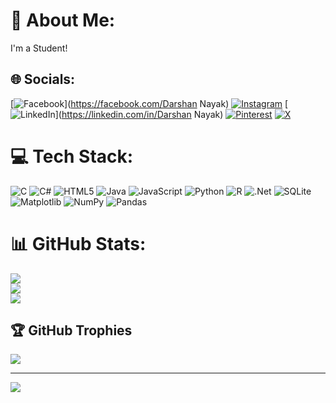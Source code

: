 # 💫 About Me:
I'm a Student!


## 🌐 Socials:
[![Facebook](https://img.shields.io/badge/Facebook-%231877F2.svg?logo=Facebook&logoColor=white)](https://facebook.com/Darshan Nayak) [![Instagram](https://img.shields.io/badge/Instagram-%23E4405F.svg?logo=Instagram&logoColor=white)](https://instagram.com/darshan_nayak._) [![LinkedIn](https://img.shields.io/badge/LinkedIn-%230077B5.svg?logo=linkedin&logoColor=white)](https://linkedin.com/in/Darshan Nayak) [![Pinterest](https://img.shields.io/badge/Pinterest-%23E60023.svg?logo=Pinterest&logoColor=white)](https://pinterest.com/darshann214) [![X](https://img.shields.io/badge/X-black.svg?logo=X&logoColor=white)](https://x.com/DarshanN124) 

# 💻 Tech Stack:
![C](https://img.shields.io/badge/c-%2300599C.svg?style=flat-square&logo=c&logoColor=white) ![C#](https://img.shields.io/badge/c%23-%23239120.svg?style=flat-square&logo=csharp&logoColor=white) ![HTML5](https://img.shields.io/badge/html5-%23E34F26.svg?style=flat-square&logo=html5&logoColor=white) ![Java](https://img.shields.io/badge/java-%23ED8B00.svg?style=flat-square&logo=openjdk&logoColor=white) ![JavaScript](https://img.shields.io/badge/javascript-%23323330.svg?style=flat-square&logo=javascript&logoColor=%23F7DF1E) ![Python](https://img.shields.io/badge/python-3670A0?style=flat-square&logo=python&logoColor=ffdd54) ![R](https://img.shields.io/badge/r-%23276DC3.svg?style=flat-square&logo=r&logoColor=white) ![.Net](https://img.shields.io/badge/.NET-5C2D91?style=flat-square&logo=.net&logoColor=white) ![SQLite](https://img.shields.io/badge/sqlite-%2307405e.svg?style=flat-square&logo=sqlite&logoColor=white) ![Matplotlib](https://img.shields.io/badge/Matplotlib-%23ffffff.svg?style=flat-square&logo=Matplotlib&logoColor=black) ![NumPy](https://img.shields.io/badge/numpy-%23013243.svg?style=flat-square&logo=numpy&logoColor=white) ![Pandas](https://img.shields.io/badge/pandas-%23150458.svg?style=flat-square&logo=pandas&logoColor=white)
# 📊 GitHub Stats:
![](https://github-readme-stats.vercel.app/api?username=Darshannayak12&theme=dark&hide_border=false&include_all_commits=false&count_private=false)<br/>
![](https://github-readme-streak-stats.herokuapp.com/?user=Darshannayak12&theme=dark&hide_border=false)<br/>
![](https://github-readme-stats.vercel.app/api/top-langs/?username=Darshannayak12&theme=dark&hide_border=false&include_all_commits=false&count_private=false&layout=compact)

## 🏆 GitHub Trophies
![](https://github-profile-trophy.vercel.app/?username=Darshannayak12&theme=radical&no-frame=false&no-bg=true&margin-w=4)

---
[![](https://visitcount.itsvg.in/api?id=Darshannayak12&icon=0&color=0)](https://visitcount.itsvg.in)

<!-- Proudly created with GPRM ( https://gprm.itsvg.in ) -->
